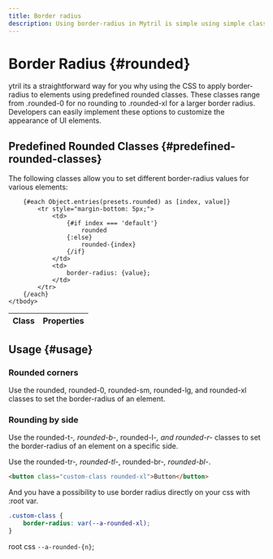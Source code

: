 ```yaml
---
title: Border radius
description: Using border-radius in Mytril is simple using simple classes and CSS variables. Easily customize rounded corners for the different parts of your project.
---
```


<script lang="ts">
    import {presets} from "../index.js"
    import Corner from "./modules/corner.svelte";
</script>

# Border Radius {#rounded}

ytril its a straightforward way for you why using the CSS to apply border-radius to elements using predefined rounded classes. These classes range from .rounded-0 for no rounding to .rounded-xl for a larger border radius. Developers can easily implement these options to customize the appearance of UI elements.

## Predefined Rounded Classes {#predefined-rounded-classes}

The following classes allow you to set different border-radius values for various elements:

<table>
    <thead>
        <tr>
            <th>Class</th>
            <th>Properties</th>
        </tr>
    </thead>
    <tbody>
        
        {#each Object.entries(presets.rounded) as [index, value]}
            <tr style="margin-bottom: 5px;">
                <td>
                    {#if index === 'default'}
                        rounded
                    {:else}
                        rounded-{index}
                    {/if}
                </td>
                <td>
                    border-radius: {value};
                </td>
            </tr>
        {/each}
    </tbody>
</table>

## Usage {#usage}

### Rounded corners

Use the rounded, rounded-0, rounded-sm, rounded-lg, and rounded-xl classes to set the border-radius of an element.

<Corner datas={presets?.rounded}/>

### Rounding by side

Use the rounded-t-_, rounded-b-_, rounded-l-_, and rounded-r-_ classes to set the border-radius of an element on a specific side.

<Corner datas={presets?.rounded} property="t"/>
<Corner datas={presets?.rounded} property="b"/>
<Corner datas={presets?.rounded} property="l"/>
<Corner datas={presets?.rounded} property="r"/>

Use the rounded-tr-_, rounded-tl-_, rounded-br-_, rounded-bl-_.

<Corner datas={presets?.rounded} property="tr"/>
<Corner datas={presets?.rounded} property="tl"/>
<Corner datas={presets?.rounded} property="br"/>
<Corner datas={presets?.rounded} property="bl"/>

```html
<button class="custom-class rounded-xl">Button</button>
```

And you have a possibility to use border radius directly on your css with :root var.

```css
.custom-class {
	border-radius: var(--a-rounded-xl);
}
```

root css `--a-rounded-{n}`;
